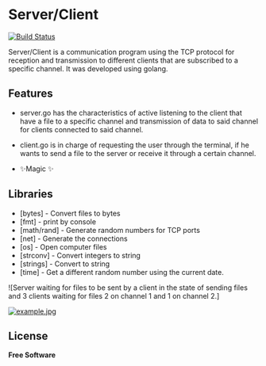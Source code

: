 # Server/Client

[![Build Status](https://travis-ci.org/joemccann/dillinger.svg?branch=master)](https://travis-ci.org/joemccann/dillinger)

Server/Client is a communication program using the TCP protocol for reception and transmission to different clients that are subscribed to a specific channel. It was developed using golang.

## Features


- server.go has the characteristics of active listening to the client that have a file to a specific channel and transmission of data to said channel for clients connected to said channel.

- client.go is in charge of requesting the user through the terminal, if he wants to send a file to the server or receive it through a certain channel.
- ✨Magic ✨

## Libraries

- [bytes] - Convert files to bytes
- [fmt]   - print by console
- [math/rand] - Generate random numbers for TCP ports
- [net]  - Generate the connections
- [os] -  Open computer files
- [strconv] - Convert integers to string
- [strings] - Convert to string
- [time] - Get a different random number using the current date.

![Server waiting for files to be sent by a client in the state of sending files and 3 clients waiting for files 2 on channel 1 and 1 on channel 2.]

[![example.jpg](https://i.postimg.cc/q7rvv3mp/example.jpg)](https://postimg.cc/dhWYWLPf)



## License
**Free Software**

